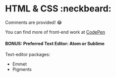 # HTML & CSS :neckbeard:

Comments are provided! :joy:

You can find more of front-end work at [CodePen](http://www.codepen.io/ahtee)

#### BONUS: Preferred Text Editor: Atom or Sublime
Text-editor packages: 
- Emmet
- Pigments

